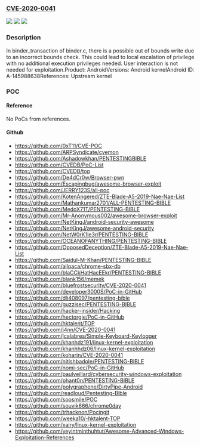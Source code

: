 ### [CVE-2020-0041](https://cve.mitre.org/cgi-bin/cvename.cgi?name=CVE-2020-0041)
![](https://img.shields.io/static/v1?label=Product&message=Android&color=blue)
![](https://img.shields.io/static/v1?label=Version&message=n%2Fa&color=blue)
![](https://img.shields.io/static/v1?label=Vulnerability&message=Elevation%20of%20privilege&color=brighgreen)

### Description

In binder_transaction of binder.c, there is a possible out of bounds write due to an incorrect bounds check. This could lead to local escalation of privilege with no additional execution privileges needed. User interaction is not needed for exploitation.Product: AndroidVersions: Android kernelAndroid ID: A-145988638References: Upstream kernel

### POC

#### Reference
No PoCs from references.

#### Github
- https://github.com/0xT11/CVE-POC
- https://github.com/ARPSyndicate/cvemon
- https://github.com/Ashadowkhan/PENTESTINGBIBLE
- https://github.com/CVEDB/PoC-List
- https://github.com/CVEDB/top
- https://github.com/De4dCr0w/Browser-pwn
- https://github.com/Escapingbug/awesome-browser-exploit
- https://github.com/JERRY123S/all-poc
- https://github.com/KotenAngered/ZTE-Blade-A5-2019-Nae-Nae-List
- https://github.com/Mathankumar2701/ALL-PENTESTING-BIBLE
- https://github.com/MedoX71T/PENTESTING-BIBLE
- https://github.com/Mr-Anonymous002/awesome-browser-exploit
- https://github.com/NetKingJ/android-security-awesome
- https://github.com/NetKingJ/awesome-android-security
- https://github.com/NetW0rK1le3r/PENTESTING-BIBLE
- https://github.com/OCEANOFANYTHING/PENTESTING-BIBLE
- https://github.com/OpposedDeception/ZTE-Blade-A5-2019-Nae-Nae-List
- https://github.com/Saidul-M-Khan/PENTESTING-BIBLE
- https://github.com/allpaca/chrome-sbx-db
- https://github.com/blaCCkHatHacEEkr/PENTESTING-BIBLE
- https://github.com/blank156/memek
- https://github.com/bluefrostsecurity/CVE-2020-0041
- https://github.com/developer3000S/PoC-in-GitHub
- https://github.com/dli408097/pentesting-bible
- https://github.com/guzzisec/PENTESTING-BIBLE
- https://github.com/hacker-insider/Hacking
- https://github.com/hectorgie/PoC-in-GitHub
- https://github.com/hktalent/TOP
- https://github.com/j4nn/CVE-2020-0041
- https://github.com/jcalabres/Simple-Keyboard-Keylogger
- https://github.com/khanhdz191/linux-kernel-exploitation
- https://github.com/khanhhdz06/linux-kernel-exploitation
- https://github.com/koharin/CVE-2020-0041
- https://github.com/nitishbadole/PENTESTING-BIBLE
- https://github.com/nomi-sec/PoC-in-GitHub
- https://github.com/paulveillard/cybersecurity-windows-exploitation
- https://github.com/phant0n/PENTESTING-BIBLE
- https://github.com/polygraphene/DirtyPipe-Android
- https://github.com/readloud/Pentesting-Bible
- https://github.com/soosmile/POC
- https://github.com/souvik666/chrome0day
- https://github.com/trhacknon/Pocingit
- https://github.com/weeka10/-hktalent-TOP
- https://github.com/xairy/linux-kernel-exploitation
- https://github.com/yeyintminthuhtut/Awesome-Advanced-Windows-Exploitation-References

